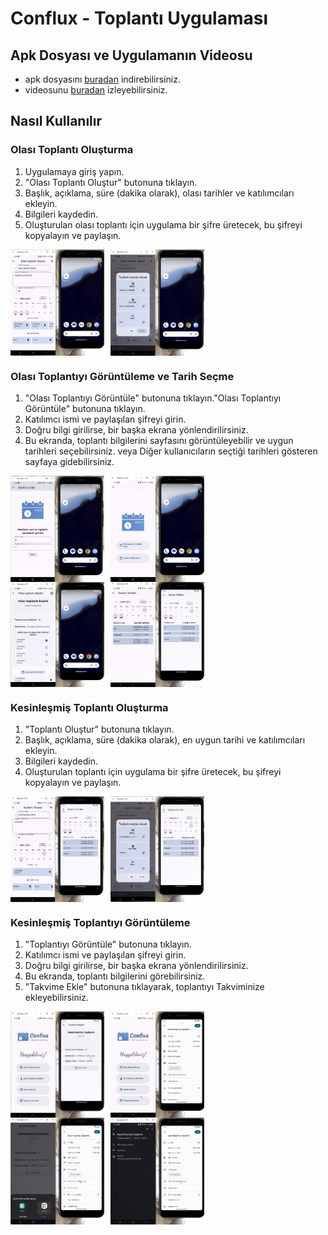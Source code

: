 # Conflux - Toplantı Uygulaması

## Apk Dosyası ve Uygulamanın Videosu

- apk dosyasını [buradan](https://drive.google.com/file/d/1GEXCcpyzEssht1AOcmMy_1aQRmqLmOWI/view?usp=drive_link) indirebilirsiniz.
- videosunu [buradan](https://www.youtube.com/watch?v=SpAY46ZTj8U) izleyebilirsiniz.

## Nasıl Kullanılır

### Olası Toplantı Oluşturma

1. Uygulamaya giriş yapın.
2. "Olası Toplantı Oluştur" butonuna tıklayın.
3. Başlık, açıklama, süre (dakika olarak), olası tarihler ve katılımcıları ekleyin.
4. Bilgileri kaydedin.
5. Oluşturulan olası toplantı için uygulama bir şifre üretecek, bu şifreyi kopyalayın ve paylaşın.
<div style="display: flex; flex-wrap: nowrap;">
  <img src="assets/ss/ss1.png" style="max-width: 150px; width: 45%; margin-right: 10px;" />
  <img src="assets/ss/ss2.png" style="max-width: 150px; width: 45%;"
   />
</div>

### Olası Toplantıyı Görüntüleme ve Tarih Seçme

1. "Olası Toplantıyı Görüntüle" butonuna tıklayın."Olası Toplantıyı Görüntüle" butonuna tıklayın.
2. Katılımcı ismi ve paylaşılan şifreyi girin.
3. Doğru bilgi girilirse, bir başka ekrana yönlendirilirsiniz.
4. Bu ekranda, toplantı bilgilerini sayfasını görüntüleyebilir ve uygun tarihleri seçebilirsiniz. veya Diğer kullanıcıların seçtiği tarihleri gösteren sayfaya gidebilirsiniz.
<div style="display: flex; flex-wrap: nowrap;">
  <img src="assets/ss/ss3.png" style="max-width: 150px; width: 45%; margin-right: 10px;" />
  <img src="assets/ss/ss4.png" style="max-width: 150px; width: 45%;"
   />
</div>
<div style="display: flex; flex-wrap: nowrap;">
  <img src="assets/ss/ss5.png" style="max-width: 150px; width: 45%; margin-right: 10px;" />
  <img src="assets/ss/ss6.png" style="max-width: 150px; width: 45%;"
   />
</div>

### Kesinleşmiş Toplantı Oluşturma

1. "Toplantı Oluştur" butonuna tıklayın.
2. Başlık, açıklama, süre (dakika olarak), en uygun tarihi ve katılımcıları ekleyin.
3. Bilgileri kaydedin.
4. Oluşturulan toplantı için uygulama bir şifre üretecek, bu şifreyi kopyalayın ve paylaşın.
<div style="display: flex; flex-wrap: nowrap;">
  <img src="assets/ss/ss7.png" style="max-width: 150px; width: 45%; margin-right: 10px;" />
  <img src="assets/ss/ss8.png" style="max-width: 150px; width: 45%;"
   />
</div>

### Kesinleşmiş Toplantıyı Görüntüleme

1. "Toplantıyı Görüntüle" butonuna tıklayın.
2. Katılımcı ismi ve paylaşılan şifreyi girin.
3. Doğru bilgi girilirse, bir başka ekrana yönlendirilirsiniz.
4. Bu ekranda, toplantı bilgilerini görebilirsiniz.
5. "Takvime Ekle" butonuna tıklayarak, toplantıyı Takviminize ekleyebilirsiniz.
<div style="display: flex; flex-wrap: nowrap;">
  <img src="assets/ss/ss9.png" style="max-width: 150px; width: 45%; margin-right: 10px;" />
  <img src="assets/ss/ss10.png" style="max-width: 150px; width: 45%;"
   />
</div>
<div style="display: flex; flex-wrap: nowrap;">
  <img src="assets/ss/ss11.png" style="max-width: 150px; width: 45%; margin-right: 10px;" />
  <img src="assets/ss/ss12.png" style="max-width: 150px; width: 45%;"
   />
</div>